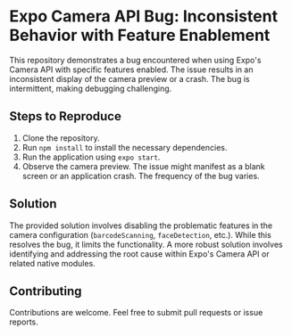 # Expo Camera API Bug: Inconsistent Behavior with Feature Enablement

This repository demonstrates a bug encountered when using Expo's Camera API with specific features enabled. The issue results in an inconsistent display of the camera preview or a crash.  The bug is intermittent, making debugging challenging.

## Steps to Reproduce

1. Clone the repository.
2. Run `npm install` to install the necessary dependencies.
3. Run the application using `expo start`.
4. Observe the camera preview. The issue might manifest as a blank screen or an application crash. The frequency of the bug varies.

## Solution

The provided solution involves disabling the problematic features in the camera configuration (`barcodeScanning`, `faceDetection`, etc.). While this resolves the bug, it limits the functionality.  A more robust solution involves identifying and addressing the root cause within Expo's Camera API or related native modules.

## Contributing

Contributions are welcome. Feel free to submit pull requests or issue reports.